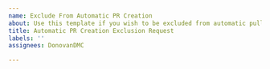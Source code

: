 ```yaml
---
name: Exclude From Automatic PR Creation
about: Use this template if you wish to be excluded from automatic pull request creation.
title: Automatic PR Creation Exclusion Request
labels: ''
assignees: DonovanDMC

---
```


<!-- add a short message about wanting to be excluded here -->
